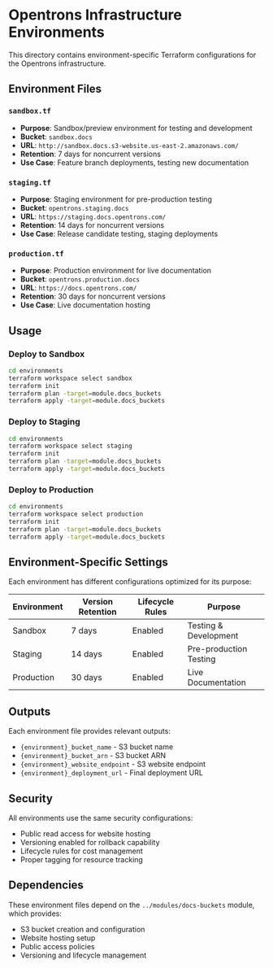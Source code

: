 # Opentrons Infrastructure Environments

This directory contains environment-specific Terraform configurations for the Opentrons infrastructure.

## Environment Files

### `sandbox.tf`
- **Purpose**: Sandbox/preview environment for testing and development
- **Bucket**: `sandbox.docs`
- **URL**: `http://sandbox.docs.s3-website.us-east-2.amazonaws.com/`
- **Retention**: 7 days for noncurrent versions
- **Use Case**: Feature branch deployments, testing new documentation

### `staging.tf`
- **Purpose**: Staging environment for pre-production testing
- **Bucket**: `opentrons.staging.docs`
- **URL**: `https://staging.docs.opentrons.com/`
- **Retention**: 14 days for noncurrent versions
- **Use Case**: Release candidate testing, staging deployments

### `production.tf`
- **Purpose**: Production environment for live documentation
- **Bucket**: `opentrons.production.docs`
- **URL**: `https://docs.opentrons.com/`
- **Retention**: 30 days for noncurrent versions
- **Use Case**: Live documentation hosting

## Usage

### Deploy to Sandbox
```bash
cd environments
terraform workspace select sandbox
terraform init
terraform plan -target=module.docs_buckets
terraform apply -target=module.docs_buckets
```

### Deploy to Staging
```bash
cd environments
terraform workspace select staging
terraform init
terraform plan -target=module.docs_buckets
terraform apply -target=module.docs_buckets
```

### Deploy to Production
```bash
cd environments
terraform workspace select production
terraform init
terraform plan -target=module.docs_buckets
terraform apply -target=module.docs_buckets
```

## Environment-Specific Settings

Each environment has different configurations optimized for its purpose:

| Environment | Version Retention | Lifecycle Rules | Purpose |
|-------------|------------------|-----------------|---------|
| Sandbox     | 7 days           | Enabled         | Testing & Development |
| Staging     | 14 days          | Enabled         | Pre-production Testing |
| Production  | 30 days          | Enabled         | Live Documentation |

## Outputs

Each environment file provides relevant outputs:

- `{environment}_bucket_name` - S3 bucket name
- `{environment}_bucket_arn` - S3 bucket ARN
- `{environment}_website_endpoint` - S3 website endpoint
- `{environment}_deployment_url` - Final deployment URL

## Security

All environments use the same security configurations:
- Public read access for website hosting
- Versioning enabled for rollback capability
- Lifecycle rules for cost management
- Proper tagging for resource tracking

## Dependencies

These environment files depend on the `../modules/docs-buckets` module, which provides:
- S3 bucket creation and configuration
- Website hosting setup
- Public access policies
- Versioning and lifecycle management


